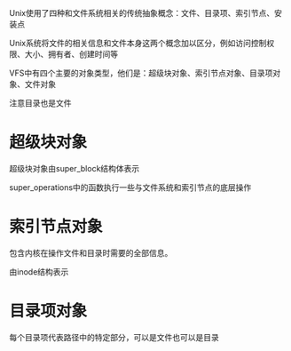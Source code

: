 Unix使用了四种和文件系统相关的传统抽象概念：文件、目录项、索引节点、安装点

Unix系统将文件的相关信息和文件本身这两个概念加以区分，例如访问控制权限、大小、拥有者、创建时间等

VFS中有四个主要的对象类型，他们是：超级块对象、索引节点对象、目录项对象、文件对象

注意目录也是文件

# 超级块对象

超级块对象由super_block结构体表示

super_operations中的函数执行一些与文件系统和索引节点的底层操作

# 索引节点对象

包含内核在操作文件和目录时需要的全部信息。

由inode结构表示

# 目录项对象

每个目录项代表路径中的特定部分，可以是文件也可以是目录